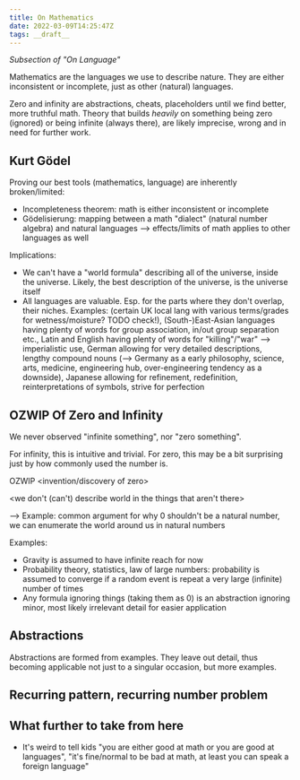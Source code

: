 ```yaml
---
title: On Mathematics
date: 2022-03-09T14:25:47Z
tags: __draft__
---
```


*Subsection of "On Language"*

Mathematics are the languages we use to describe nature.
They are either inconsistent or incomplete, just as other (natural) languages.

Zero and infinity are abstractions, cheats, placeholders until we find better, more truthful math.
Theory that builds *heavily* on something being zero (ignored) or being infinite (always there), are likely imprecise, wrong and in need for further work.

## Kurt Gödel

Proving our best tools (mathematics, language) are inherently broken/limited:

* Incompleteness theorem: math is either inconsistent or incomplete
* Gödelisierung: mapping between a math "dialect" (natural number algebra) and natural languages --> effects/limits of math applies to other languages as well

Implications:

* We can't have a "world formula" describing all of the universe, inside the universe. Likely, the best description of the universe, is the universe itself
* All languages are valuable. Esp. for the parts where they don't overlap, their niches.
  Examples: (certain UK local lang with various terms/grades for wetness/moisture? TODO check!), (South-)East-Asian languages having plenty of words for group association, in/out group separation etc., Latin and English having plenty of words for "killing"/"war" --> imperialistic use, German allowing for very detailed descriptions, lengthy compound nouns (--> Germany as a early philosophy, science, arts, medicine, engineering hub, over-engineering tendency as a downside), Japanese allowing for refinement, redefinition, reinterpretations of symbols, strive for perfection

## OZWIP Of Zero and Infinity

We never observed "infinite something", nor "zero something".

For infinity, this is intuitive and trivial.
For zero, this may be a bit surprising just by how commonly used the number is.

OZWIP
<invention/discovery of zero>

<we don't (can't) describe world in the things that aren't there>

--> Example: common argument for why 0 shouldn't be a natural number, we can enumerate the world around us in natural numbers

<zero horses vs. not even the idea of a horse at all>

Examples:

* Gravity is assumed to have infinite reach for now
* Probability theory, statistics, law of large numbers: probability is assumed to converge if a random event is repeat a very large (infinite) number of times
* Any formula ignoring things (taking them as 0) is an abstraction ignoring minor, most likely irrelevant detail for easier application

## Abstractions

Abstractions are formed from examples.
They leave out detail, thus becoming applicable not just to a singular occasion, but more examples.

## Recurring pattern, recurring number problem



## What further to take from here

* It's weird to tell kids "you are either good at math or you are good at languages", "it's fine/normal to be bad at math, at least you can speak a foreign language"
